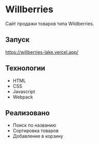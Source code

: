 # Willberries
Сайт продажи товаров типа Wildberries.

## Запуск
https://willberries-lake.vercel.app/

## Технологии
- HTML
- CSS
- Javascript
- Webpack

## Реализовано
- Поиск по названию
- Сортировка товаров
- Добавление в корзину
